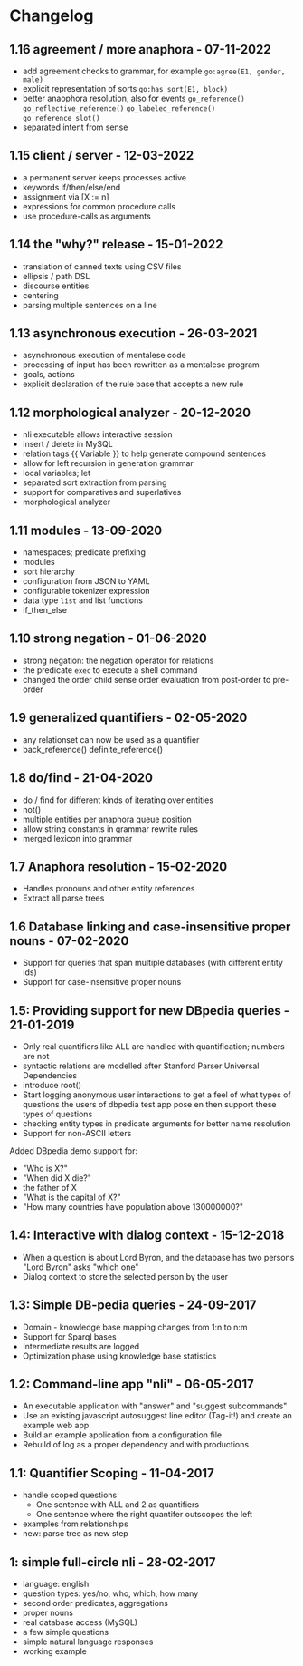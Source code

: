 # Changelog

## 1.16 agreement / more anaphora - 07-11-2022

- add agreement checks to grammar, for example `go:agree(E1, gender, male)`
- explicit representation of sorts `go:has_sort(E1, block)`
- better anaophora resolution, also for events `go_reference()` `go_reflective_reference()` `go_labeled_reference()` `go_reference_slot()`
- separated intent from sense

## 1.15 client / server - 12-03-2022

* a permanent server keeps processes active
* keywords if/then/else/end 
* assignment via [X := n]
* expressions for common procedure calls
* use procedure-calls as arguments

## 1.14 the "why?" release - 15-01-2022

* translation of canned texts using CSV files
* ellipsis / path DSL
* discourse entities
* centering
* parsing multiple sentences on a line 

## 1.13 asynchronous execution - 26-03-2021

* asynchronous execution of mentalese code
* processing of input has been rewritten as a mentalese program  
* goals, actions
* explicit declaration of the rule base that accepts a new rule

## 1.12 morphological analyzer - 20-12-2020

* nli executable allows interactive session 
* insert / delete in MySQL
* relation tags {{ Variable }} to help generate compound sentences
* allow for left recursion in generation grammar
* local variables; let
* separated sort extraction from parsing 
* support for comparatives and superlatives
* morphological analyzer

## 1.11 modules - 13-09-2020

* namespaces; predicate prefixing
* modules
* sort hierarchy
* configuration from JSON to YAML
* configurable tokenizer expression
* data type `list` and list functions
* if_then_else

## 1.10 strong negation - 01-06-2020

* strong negation: the negation operator for relations
* the predicate `exec` to execute a shell command
* changed the order child sense order evaluation from post-order to pre-order

## 1.9 generalized quantifiers - 02-05-2020

* any relationset can now be used as a quantifier
* back_reference() definite_reference()

## 1.8 do/find - 21-04-2020

* do / find for different kinds of iterating over entities
* not()
* multiple entities per anaphora queue position
* allow string constants in grammar rewrite rules
* merged lexicon into grammar

## 1.7 Anaphora resolution - 15-02-2020

* Handles pronouns and other entity references
* Extract all parse trees

## 1.6 Database linking and case-insensitive proper nouns - 07-02-2020

* Support for queries that span multiple databases (with different entity ids)
* Support for case-insensitive proper nouns

## 1.5: Providing support for new DBpedia queries - 21-01-2019

* Only real quantifiers like ALL are handled with quantification; numbers are not
* syntactic relations are modelled after Stanford Parser Universal Dependencies
* introduce root()
* Start logging anonymous user interactions to get a feel of what types of questions the users of dbpedia test app pose en then support these types of questions
* checking entity types in predicate arguments for better name resolution
* Support for non-ASCII letters

Added DBpedia demo support for:

* "Who is X?"
* "When did X die?"
* the father of X
* "What is the capital of X?"
* "How many countries have population above 130000000?"

## 1.4: Interactive with dialog context - 15-12-2018

* When a question is about Lord Byron, and the database has two persons "Lord Byron" asks "which one"
* Dialog context to store the selected person by the user

## 1.3: Simple DB-pedia queries - 24-09-2017

* Domain - knowledge base mapping changes from 1:n to n:m
* Support for Sparql bases
* Intermediate results are logged
* Optimization phase using knowledge base statistics

## 1.2: Command-line app "nli" - 06-05-2017

* An executable application with "answer" and "suggest subcommands"
* Use an existing javascript autosuggest line editor (Tag-it!) and create an example web app
* Build an example application from a configuration file
* Rebuild of log as a proper dependency and with productions

## 1.1: Quantifier Scoping - 11-04-2017

* handle scoped questions
    * One sentence with ALL and 2 as quantifiers
    * One sentence where the right quantifer outscopes the left
* examples from relationships
* new: parse tree as new step

## 1: simple full-circle nli - 28-02-2017

* language: english
* question types: yes/no, who, which, how many
* second order predicates, aggregations
* proper nouns
* real database access (MySQL)
* a few simple questions
* simple natural language responses
* working example
